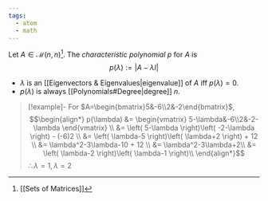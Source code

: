 ```yaml
---
tags:
  - atom
  - math
---
```

Let $A\in\mathcal{M}(n,n)$[^1]. The *characteristic polynomial* $p$ for $A$ is
$$p(\lambda) := \left| A-\lambda I \right| $$
- $\lambda$ is an [[Eigenvectors & Eigenvalues|eigenvalue]] of $A$ iff $p(\lambda) = 0$.
- $p(\lambda)$ is always [[Polynomials#Degree|degree]] $n$.

> [!example]-
> For $A=\begin{bmatrix}5&-6\\2&-2\end{bmatrix}$,
> $$\begin{align*}
> 	p(\lambda) &= \begin{vmatrix}
> 		5-\lambda&-6\\2&-2-\lambda
> 	\end{vmatrix} \\
> 	&= \left( 5-\lambda \right)\left( -2-\lambda \right) - (-6)2 \\
> 	&= \left( \lambda-5 \right)\left( \lambda+2 \right) + 12 \\
> 	&= \lambda^2-3\lambda-10 + 12 \\
> 	&= \lambda^2-3\lambda+2\\
> 	&= \left( \lambda-2 \right)\left( \lambda-1 \right)\\
> \end{align*}$$
> $\therefore \lambda=1,\lambda=2$

[^1]: [[Sets of Matrices]]
